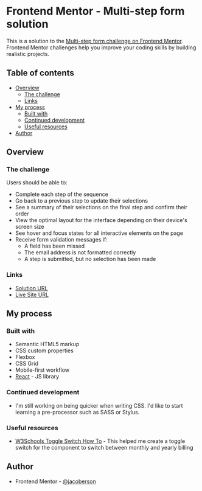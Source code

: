# Frontend Mentor - Multi-step form solution

This is a solution to the [Multi-step form challenge on Frontend Mentor](https://www.frontendmentor.io/challenges/multistep-form-YVAnSdqQBJ). Frontend Mentor challenges help you improve your coding skills by building realistic projects. 

## Table of contents

- [Overview](#overview)
  - [The challenge](#the-challenge)
  - [Links](#links)
- [My process](#my-process)
  - [Built with](#built-with)
  - [Continued development](#continued-development)
  - [Useful resources](#useful-resources)
 - [Author](#author)

## Overview

### The challenge

Users should be able to:

- Complete each step of the sequence
- Go back to a previous step to update their selections
- See a summary of their selections on the final step and confirm their order
- View the optimal layout for the interface depending on their device's screen size
- See hover and focus states for all interactive elements on the page
- Receive form validation messages if:
  - A field has been missed
  - The email address is not formatted correctly
  - A step is submitted, but no selection has been made

### Links

- [Solution URL](https://www.frontendmentor.io/challenges/multistep-form-YVAnSdqQBJ/hub?share=true)
- [Live Site URL](https://multi-step-form-jacoberson.vercel.app/)

## My process

### Built with

- Semantic HTML5 markup
- CSS custom properties
- Flexbox
- CSS Grid
- Mobile-first workflow
- [React](https://react.dev/) - JS library

### Continued development
- I'm still working on being quicker when writing CSS. I'd like to start learning a pre-processor such as SASS or Stylus.

### Useful resources

- [W3Schools Toggle Switch How To](https://www.w3schools.com/howto/howto_css_switch.asp) - This helped me create a toggle switch for the component to switch between monthly and yearly billing

## Author
- Frontend Mentor - [@jacoberson](https://www.frontendmentor.io/profile/Jacoberson)
